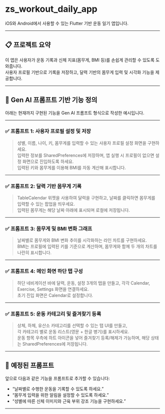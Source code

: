 # zs_workout_daily_app

iOS와 Android에서 사용할 수 있는 Flutter 기반 운동 일기 앱입니다.

---

## 📋 프로젝트 요약

이 앱은 사용자가 운동 기록과 신체 지표(몸무게, BMI 등)를 손쉽게 관리할 수 있도록 도와줍니다.  
사용자 프로필 기반으로 기록을 저장하고, 달력 기반의 몸무게 입력 및 시각화 기능을 제공합니다.

---

## 🧠 Gen AI 프롬프트 기반 기능 정의

아래는 현재까지 구현된 기능을 Gen AI 프롬프트 형식으로 작성한 예시입니다.

---

### ✅ 프롬프트 1: 사용자 프로필 설정 및 저장

> 성별, 이름, 나이, 키, 몸무게를 입력할 수 있는 사용자 프로필 설정 화면을 구현하세요.  
> 입력한 정보를 SharedPreferences에 저장하며, 앱 실행 시 프로필이 없으면 설정 화면으로 진입하도록 하세요.  
> 입력된 키와 몸무게를 이용해 BMI를 자동 계산해 표시합니다.

---

### ✅ 프롬프트 2: 달력 기반 몸무게 기록

> TableCalendar 위젯을 사용하여 달력을 구현하고, 날짜를 클릭하면 몸무게를 입력할 수 있는 팝업을 띄우세요.  
> 입력된 몸무게는 해당 날짜 아래에 표시되며 로컬에 저장됩니다.

---

### ✅ 프롬프트 3: 몸무게 및 BMI 변화 그래프

> 날짜별로 몸무게와 BMI 변화 추이를 시각화하는 라인 차트를 구현하세요.  
> BMI는 프로필에 입력된 키를 기준으로 계산하며, 몸무게와 함께 두 개의 차트를 나란히 표시합니다.

---

### ✅ 프롬프트 4: 메인 화면 하단 탭 구성

> 하단 네비게이션 바에 달력, 운동, 설정 3개의 탭을 만들고, 각각 Calendar, Exercise, Settings 화면을 연결하세요.  
> 초기 진입 화면은 Calendar로 설정합니다.

---

### ✅ 프롬프트 5: 운동 카테고리 및 즐겨찾기 등록

> 상체, 하체, 유산소 카테고리를 선택할 수 있는 탭 UI를 만들고,  
> 각 카테고리 별로 운동 리스트(영문 + 한글 병기)를 표시하세요.  
> 운동 항목 우측에 하트 아이콘을 넣어 즐겨찾기 등록/해제가 가능하며, 해당 상태는 SharedPreferences에 저장됩니다.

---

## 🚧 예정된 프롬프트

앞으로 다음과 같은 기능을 프롬프트로 추가할 수 있습니다:

- “날짜별로 수행한 운동을 기록할 수 있도록 하세요.”
- “몸무게 입력을 위한 알림을 설정할 수 있도록 하세요.”
- “성별에 따른 신체 이미지와 근육 부위 강조 기능을 구현하세요.”

---

